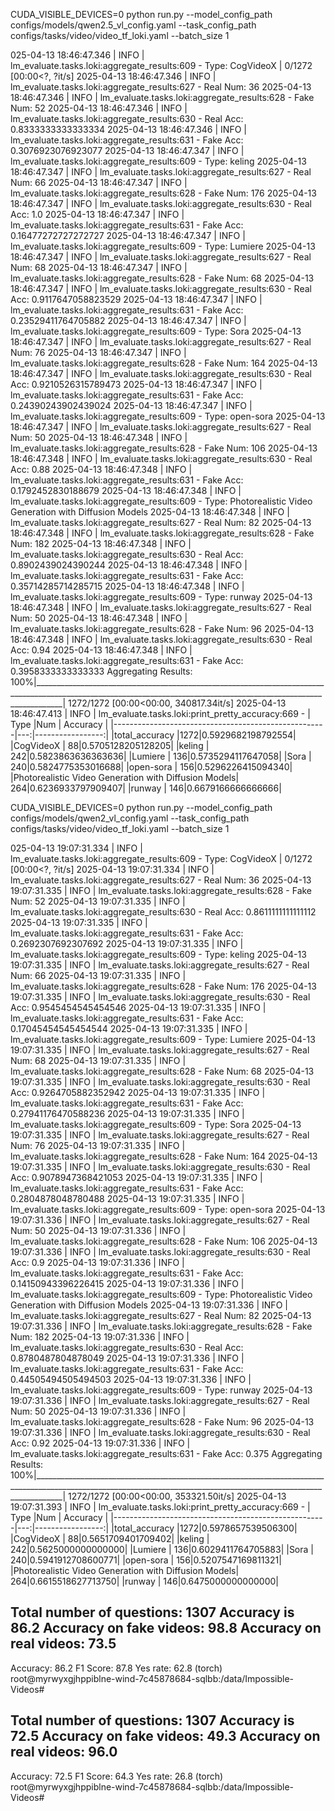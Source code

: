 
CUDA_VISIBLE_DEVICES=0 python run.py --model_config_path configs/models/qwen2.5_vl_config.yaml  --task_config_path configs/tasks/video/video_tf_loki.yaml --batch_size 1


025-04-13 18:46:47.346 | INFO     | lm_evaluate.tasks.loki:aggregate_results:609 - Type: CogVideoX                                                                                                          | 0/1272 [00:00<?, ?it/s]
2025-04-13 18:46:47.346 | INFO     | lm_evaluate.tasks.loki:aggregate_results:627 - Real Num: 36
2025-04-13 18:46:47.346 | INFO     | lm_evaluate.tasks.loki:aggregate_results:628 - Fake Num: 52
2025-04-13 18:46:47.346 | INFO     | lm_evaluate.tasks.loki:aggregate_results:630 - Real Acc: 0.8333333333333334
2025-04-13 18:46:47.346 | INFO     | lm_evaluate.tasks.loki:aggregate_results:631 - Fake Acc: 0.3076923076923077
2025-04-13 18:46:47.347 | INFO     | lm_evaluate.tasks.loki:aggregate_results:609 - Type: keling
2025-04-13 18:46:47.347 | INFO     | lm_evaluate.tasks.loki:aggregate_results:627 - Real Num: 66
2025-04-13 18:46:47.347 | INFO     | lm_evaluate.tasks.loki:aggregate_results:628 - Fake Num: 176
2025-04-13 18:46:47.347 | INFO     | lm_evaluate.tasks.loki:aggregate_results:630 - Real Acc: 1.0
2025-04-13 18:46:47.347 | INFO     | lm_evaluate.tasks.loki:aggregate_results:631 - Fake Acc: 0.16477272727272727
2025-04-13 18:46:47.347 | INFO     | lm_evaluate.tasks.loki:aggregate_results:609 - Type: Lumiere
2025-04-13 18:46:47.347 | INFO     | lm_evaluate.tasks.loki:aggregate_results:627 - Real Num: 68
2025-04-13 18:46:47.347 | INFO     | lm_evaluate.tasks.loki:aggregate_results:628 - Fake Num: 68
2025-04-13 18:46:47.347 | INFO     | lm_evaluate.tasks.loki:aggregate_results:630 - Real Acc: 0.9117647058823529
2025-04-13 18:46:47.347 | INFO     | lm_evaluate.tasks.loki:aggregate_results:631 - Fake Acc: 0.23529411764705882
2025-04-13 18:46:47.347 | INFO     | lm_evaluate.tasks.loki:aggregate_results:609 - Type: Sora
2025-04-13 18:46:47.347 | INFO     | lm_evaluate.tasks.loki:aggregate_results:627 - Real Num: 76
2025-04-13 18:46:47.347 | INFO     | lm_evaluate.tasks.loki:aggregate_results:628 - Fake Num: 164
2025-04-13 18:46:47.347 | INFO     | lm_evaluate.tasks.loki:aggregate_results:630 - Real Acc: 0.9210526315789473
2025-04-13 18:46:47.347 | INFO     | lm_evaluate.tasks.loki:aggregate_results:631 - Fake Acc: 0.24390243902439024
2025-04-13 18:46:47.347 | INFO     | lm_evaluate.tasks.loki:aggregate_results:609 - Type: open-sora
2025-04-13 18:46:47.347 | INFO     | lm_evaluate.tasks.loki:aggregate_results:627 - Real Num: 50
2025-04-13 18:46:47.348 | INFO     | lm_evaluate.tasks.loki:aggregate_results:628 - Fake Num: 106
2025-04-13 18:46:47.348 | INFO     | lm_evaluate.tasks.loki:aggregate_results:630 - Real Acc: 0.88
2025-04-13 18:46:47.348 | INFO     | lm_evaluate.tasks.loki:aggregate_results:631 - Fake Acc: 0.1792452830188679
2025-04-13 18:46:47.348 | INFO     | lm_evaluate.tasks.loki:aggregate_results:609 - Type: Photorealistic Video Generation with Diffusion Models
2025-04-13 18:46:47.348 | INFO     | lm_evaluate.tasks.loki:aggregate_results:627 - Real Num: 82
2025-04-13 18:46:47.348 | INFO     | lm_evaluate.tasks.loki:aggregate_results:628 - Fake Num: 182
2025-04-13 18:46:47.348 | INFO     | lm_evaluate.tasks.loki:aggregate_results:630 - Real Acc: 0.8902439024390244
2025-04-13 18:46:47.348 | INFO     | lm_evaluate.tasks.loki:aggregate_results:631 - Fake Acc: 0.35714285714285715
2025-04-13 18:46:47.348 | INFO     | lm_evaluate.tasks.loki:aggregate_results:609 - Type: runway
2025-04-13 18:46:47.348 | INFO     | lm_evaluate.tasks.loki:aggregate_results:627 - Real Num: 50
2025-04-13 18:46:47.348 | INFO     | lm_evaluate.tasks.loki:aggregate_results:628 - Fake Num: 96
2025-04-13 18:46:47.348 | INFO     | lm_evaluate.tasks.loki:aggregate_results:630 - Real Acc: 0.94
2025-04-13 18:46:47.348 | INFO     | lm_evaluate.tasks.loki:aggregate_results:631 - Fake Acc: 0.3958333333333333
Aggregating Results: 100%|___________________________________________________________________________________________________________________________________________________________________| 1272/1272 [00:00<00:00, 340817.34it/s]
2025-04-13 18:46:47.413 | INFO     | lm_evaluate.tasks.loki:print_pretty_accuracy:669 - 
|                        Type                         |Num |     Accuracy     |
|-----------------------------------------------------|---:|-----------------:|
|total_accuracy                                       |1272|0.5929682198792554|
|CogVideoX                                            |  88|0.5705128205128205|
|keling                                               | 242|0.5823863636363636|
|Lumiere                                              | 136|0.5735294117647058|
|Sora                                                 | 240|0.5824775353016688|
|open-sora                                            | 156|0.5296226415094340|
|Photorealistic Video Generation with Diffusion Models| 264|0.6236933797909407|
|runway                                               | 146|0.6679166666666666|



CUDA_VISIBLE_DEVICES=0 python run.py --model_config_path configs/models/qwen2_vl_config.yaml  --task_config_path configs/tasks/video/video_tf_loki.yaml --batch_size 1

025-04-13 19:07:31.334 | INFO     | lm_evaluate.tasks.loki:aggregate_results:609 - Type: CogVideoX                                                                                                          | 0/1272 [00:00<?, ?it/s]
2025-04-13 19:07:31.334 | INFO     | lm_evaluate.tasks.loki:aggregate_results:627 - Real Num: 36
2025-04-13 19:07:31.335 | INFO     | lm_evaluate.tasks.loki:aggregate_results:628 - Fake Num: 52
2025-04-13 19:07:31.335 | INFO     | lm_evaluate.tasks.loki:aggregate_results:630 - Real Acc: 0.8611111111111112
2025-04-13 19:07:31.335 | INFO     | lm_evaluate.tasks.loki:aggregate_results:631 - Fake Acc: 0.2692307692307692
2025-04-13 19:07:31.335 | INFO     | lm_evaluate.tasks.loki:aggregate_results:609 - Type: keling
2025-04-13 19:07:31.335 | INFO     | lm_evaluate.tasks.loki:aggregate_results:627 - Real Num: 66
2025-04-13 19:07:31.335 | INFO     | lm_evaluate.tasks.loki:aggregate_results:628 - Fake Num: 176
2025-04-13 19:07:31.335 | INFO     | lm_evaluate.tasks.loki:aggregate_results:630 - Real Acc: 0.9545454545454546
2025-04-13 19:07:31.335 | INFO     | lm_evaluate.tasks.loki:aggregate_results:631 - Fake Acc: 0.17045454545454544
2025-04-13 19:07:31.335 | INFO     | lm_evaluate.tasks.loki:aggregate_results:609 - Type: Lumiere
2025-04-13 19:07:31.335 | INFO     | lm_evaluate.tasks.loki:aggregate_results:627 - Real Num: 68
2025-04-13 19:07:31.335 | INFO     | lm_evaluate.tasks.loki:aggregate_results:628 - Fake Num: 68
2025-04-13 19:07:31.335 | INFO     | lm_evaluate.tasks.loki:aggregate_results:630 - Real Acc: 0.9264705882352942
2025-04-13 19:07:31.335 | INFO     | lm_evaluate.tasks.loki:aggregate_results:631 - Fake Acc: 0.27941176470588236
2025-04-13 19:07:31.335 | INFO     | lm_evaluate.tasks.loki:aggregate_results:609 - Type: Sora
2025-04-13 19:07:31.335 | INFO     | lm_evaluate.tasks.loki:aggregate_results:627 - Real Num: 76
2025-04-13 19:07:31.335 | INFO     | lm_evaluate.tasks.loki:aggregate_results:628 - Fake Num: 164
2025-04-13 19:07:31.335 | INFO     | lm_evaluate.tasks.loki:aggregate_results:630 - Real Acc: 0.9078947368421053
2025-04-13 19:07:31.335 | INFO     | lm_evaluate.tasks.loki:aggregate_results:631 - Fake Acc: 0.2804878048780488
2025-04-13 19:07:31.335 | INFO     | lm_evaluate.tasks.loki:aggregate_results:609 - Type: open-sora
2025-04-13 19:07:31.336 | INFO     | lm_evaluate.tasks.loki:aggregate_results:627 - Real Num: 50
2025-04-13 19:07:31.336 | INFO     | lm_evaluate.tasks.loki:aggregate_results:628 - Fake Num: 106
2025-04-13 19:07:31.336 | INFO     | lm_evaluate.tasks.loki:aggregate_results:630 - Real Acc: 0.9
2025-04-13 19:07:31.336 | INFO     | lm_evaluate.tasks.loki:aggregate_results:631 - Fake Acc: 0.14150943396226415
2025-04-13 19:07:31.336 | INFO     | lm_evaluate.tasks.loki:aggregate_results:609 - Type: Photorealistic Video Generation with Diffusion Models
2025-04-13 19:07:31.336 | INFO     | lm_evaluate.tasks.loki:aggregate_results:627 - Real Num: 82
2025-04-13 19:07:31.336 | INFO     | lm_evaluate.tasks.loki:aggregate_results:628 - Fake Num: 182
2025-04-13 19:07:31.336 | INFO     | lm_evaluate.tasks.loki:aggregate_results:630 - Real Acc: 0.8780487804878049
2025-04-13 19:07:31.336 | INFO     | lm_evaluate.tasks.loki:aggregate_results:631 - Fake Acc: 0.44505494505494503
2025-04-13 19:07:31.336 | INFO     | lm_evaluate.tasks.loki:aggregate_results:609 - Type: runway
2025-04-13 19:07:31.336 | INFO     | lm_evaluate.tasks.loki:aggregate_results:627 - Real Num: 50
2025-04-13 19:07:31.336 | INFO     | lm_evaluate.tasks.loki:aggregate_results:628 - Fake Num: 96
2025-04-13 19:07:31.336 | INFO     | lm_evaluate.tasks.loki:aggregate_results:630 - Real Acc: 0.92
2025-04-13 19:07:31.336 | INFO     | lm_evaluate.tasks.loki:aggregate_results:631 - Fake Acc: 0.375
Aggregating Results: 100%|___________________________________________________________________________________________________________________________________________________________________| 1272/1272 [00:00<00:00, 353321.50it/s]
2025-04-13 19:07:31.393 | INFO     | lm_evaluate.tasks.loki:print_pretty_accuracy:669 - 
|                        Type                         |Num |     Accuracy     |
|-----------------------------------------------------|---:|-----------------:|
|total_accuracy                                       |1272|0.5978657539506300|
|CogVideoX                                            |  88|0.5651709401709402|
|keling                                               | 242|0.5625000000000000|
|Lumiere                                              | 136|0.6029411764705883|
|Sora                                                 | 240|0.5941912708600771|
|open-sora                                            | 156|0.5207547169811321|
|Photorealistic Video Generation with Diffusion Models| 264|0.6615518627713750|
|runway                                               | 146|0.6475000000000000|



Total number of questions:  1307
Accuracy is 86.2
Accuracy on fake videos: 98.8
Accuracy on real videos: 73.5
----------------------------------------------------------------------------------------------------
Accuracy: 86.2
F1 Score: 87.8
Yes rate: 62.8
(torch) root@myrwyxgjhppiblne-wind-7c45878684-sqlbb:/data/Impossible-Videos# 



Total number of questions:  1307
Accuracy is 72.5
Accuracy on fake videos: 49.3
Accuracy on real videos: 96.0
----------------------------------------------------------------------------------------------------
Accuracy: 72.5
F1 Score: 64.3
Yes rate: 26.8
(torch) root@myrwyxgjhppiblne-wind-7c45878684-sqlbb:/data/Impossible-Videos# 
